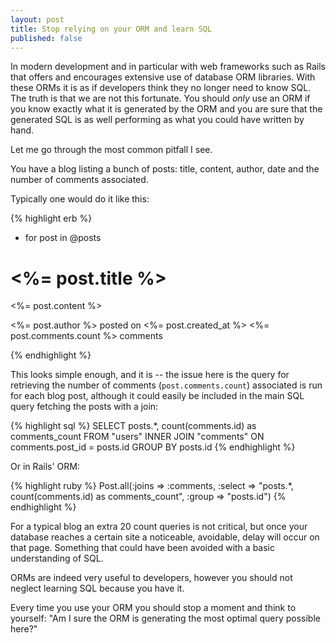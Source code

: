 ```yaml
---
layout: post
title: Stop relying on your ORM and learn SQL
published: false
---
```


In modern development and in particular with web frameworks such as Rails that offers and encourages extensive use of database ORM libraries. With these ORMs it is as if developers think they no longer need to know SQL. The truth is that we are not this fortunate. You should *only* use an ORM if you know exactly what it is generated by the ORM and you are sure that the generated SQL is as well performing as what you could have written by hand.

Let me go through the most common pitfall I see.

You have a blog listing a bunch of posts: title, content, author, date and the number of comments associated. 

Typically one would do it like this:

{% highlight erb %}
- for post in @posts
<h1><%= post.title %></h1>
<p><%= post.content %></p>
<p>
  <%= post.author %> posted on <%= post.created_at %>
  <%= post.comments.count %> comments
</p>
{% endhighlight %}

This looks simple enough, and it is -- the issue here is the query for retrieving the number of comments (`post.comments.count`) associated is run for each blog post, although it could easily be included in the main SQL query fetching the posts with a join:

{% highlight sql %}
SELECT posts.*, count(comments.id) as comments_count FROM "users" INNER JOIN "comments" ON comments.post_id = posts.id GROUP BY posts.id
{% endhighlight %}

Or in Rails' ORM:

{% highlight ruby %}
Post.all(:joins => :comments, :select => "posts.*, count(comments.id) as comments_count", :group => "posts.id")
{% endhighlight %}

For a typical blog an extra 20 count queries is not critical, but once your database reaches a certain site a noticeable, avoidable, delay will occur on that page. Something that could have been avoided with a basic understanding of SQL.

ORMs are indeed very useful to developers, however you should not neglect learning SQL because you have it.

Every time you use your ORM you should stop a moment and think to yourself: "Am I sure the ORM is generating the most optimal query possible here?"
